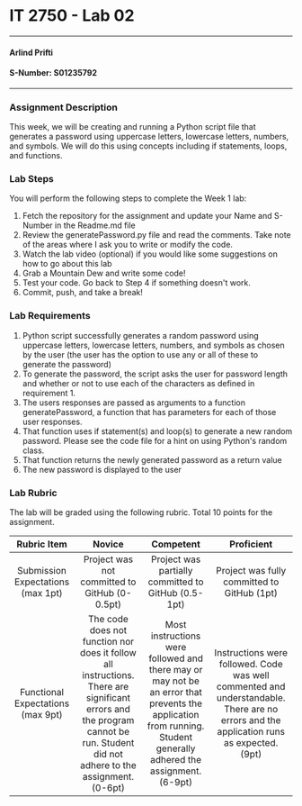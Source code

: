# IT 2750 - Lab 02
___
#### Arlind Prifti
#### S-Number: S01235792
___
### Assignment Description
This week, we will be creating and running a Python script file that generates a password using uppercase letters, lowercase letters, numbers, and symbols. We will do this using concepts including if statements, loops, and functions.
### Lab Steps
You will perform the following steps to complete the Week 1 lab:
1. Fetch the repository for the assignment and update your Name and S-Number in the Readme.md file
2. Review the generatePassword.py file and read the comments. Take note of the areas where I ask you to write or modify the code.
3. Watch the lab video (optional) if you would like some suggestions on how to go about this lab
4. Grab a Mountain Dew and write some code!
5. Test your code. Go back to Step 4 if something doesn't work.
6. Commit, push, and take a break!
### Lab Requirements
1. Python script successfully generates a random password using uppercase letters, lowercase letters, numbers, and symbols as chosen by the user (the user has the option to use any or all of these to generate the password)
2. To generate the password, the script asks the user for password length and whether or not to use each of the characters as defined in requirement 1.
3. The users responses are passed as arguments to a function generatePassword, a function that has parameters for each of those user responses.
4. That function uses if statement(s) and loop(s) to generate a new random password. Please see the code file for a hint on using Python's random class.
5. That function returns the newly generated password as a return value
6. The new password is displayed to the user
### Lab Rubric
The lab will be graded using the following rubric. Total 10 points for the assignment.

| Rubric Item | Novice | Competent | Proficient |
|:---------------------------------:|:-----------------------------------------------------------------------------------------------------------------------------------------------------------------------------:|:------------------------------------------------------------------------------------------------------------------------------------------------------------------:|:---------------------------------------------------------------------------------------------------------------------------------------:|
| Submission Expectations (max 1pt) | Project was not committed to GitHub  (0-0.5pt) | Project was partially committed to GitHub (0.5-1pt) | Project was fully committed to GitHub (1pt) |
| Functional Expectations (max 9pt) | The code does not function nor does it follow all instructions. There are significant errors and the program cannot be run. Student did not adhere to the assignment. (0-6pt) | Most instructions were followed and there may or may not be an error that prevents the application from running. Student generally adhered the assignment. (6-9pt) | Instructions were followed. Code was well commented and understandable. There are no errors and the application runs as expected. (9pt) |
